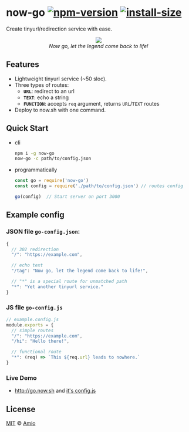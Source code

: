 # now-go [![npm-version][npm-badge]][npm-link] [![install-size][pp-badge]][pp-link]

Create tinyurl/redirection service with ease.

<p align="center">
  <img src="https://amio.github.io/now-go/ocelot.jpg" /><br/>
  <i>Now go, let the legend come back to life!</i>
</p>

## Features

- Lightweight tinyurl service (~50 sloc).
- Three types of routes:
  - __`URL`__: redirect to an url
  - __`TEXT`__: echo a string
  - __`FUNCTION`__: accepts `req` argument, returns `URL`/`TEXT` routes
- Deploy to now.sh with one command.

## Quick Start

- cli
  ```bash
  npm i -g now-go
  now-go -c path/to/config.json
  ```

- programmatically
  ```javascript
  const go = require('now-go')
  const config = require('./path/to/config.json') // routes config

  go(config)  // Start server on port 3000
  ```

## Example config

### JSON file `go-config.json`:

```javascript
{
  // 302 redirection
  "/": "https://example.com",

  // echo text
  "/tag": "Now go, let the legend come back to life!",

  // "*" is a special route for unmatched path
  "*": "Yet another tinyurl service."
}
```

### JS file `go-config.js`

```javascript
// example.config.js
module.exports = {
  // simple routes
  "/": "https://example.com",
  "/hi": "Hello there!",

  // functional route
  "*": (req) => `This ${req.url} leads to nowhere.`
}
```

### Live Demo

- http://go.now.sh and [it's config.js](example.config.js)


## License

[MIT](./LICENSE) © [Amio][author]

[npm-badge]:https://img.shields.io/npm/v/now-go.svg
[npm-link]: http://www.npmjs.com/package/now-go
[pp-badge]: https://packagephobia.now.sh/badge?p=now-go
[pp-link]: https://packagephobia.now.sh/result?p=now-go
[mit-link]: http://opensource.org/licenses/MIT
[author]:   http://github.com/amio
